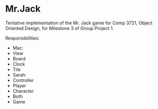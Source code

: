 # Mr.Jack
Tentative implementation of the Mr. Jack game for Comp 3721, Object Oriented Design, for Milestone 3 of Group Project 1.

Responsibilities:
 - Mac:
  - View
  - Board
  - Clock
  - Tile
 - Sarah:
  - Controller
  - Player
  - Character
 - Both
  - Game
